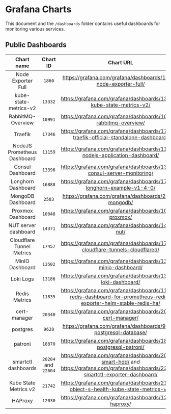 # Grafana Charts
This document and the `/dashboards` folder contains useful dashboards for monitoring various services.

## Public Dashboards
|Chart name|Chart ID|Chart URL|
|:-:|:-:|:-:|
|Node Exporter Full|`1860`|https://grafana.com/grafana/dashboards/1860-node-exporter-full/|
|kube-state-metrics-v2|`13332`|https://grafana.com/grafana/dashboards/13332-kube-state-metrics-v2/
|RabbitMQ-Overview|`10991`|https://grafana.com/grafana/dashboards/10991-rabbitmq-overview/|
|Traefik|`17346`|https://grafana.com/grafana/dashboards/17346-traefik-official-standalone-dashboard/|
|NodeJS Prometheus Dashboard|`11159`|https://grafana.com/grafana/dashboards/11159-nodejs-application-dashboard/|
|Consul Dashboard|`13396`|https://grafana.com/grafana/dashboards/13396-consul-server-monitoring/|
|Longhorn Dashboard|`16888`|https://grafana.com/grafana/dashboards/17626-longhorn-example-v1-4-0/|
|MongoDB Dashboard|`2583`|https://grafana.com/grafana/dashboards/2583-mongodb/
|Proxmox Dashboard|`10048`|https://grafana.com/grafana/dashboards/10048-proxmox/|
|NUT server dashboard|`14371`|https://grafana.com/grafana/dashboards/14371-nut/|
|Cloudflare Tunnel Metrics|`17457`|https://grafana.com/grafana/dashboards/17457-cloudflare-tunnels-cloudflared/|
|MinIO Dashboard| `13502` | https://grafana.com/grafana/dashboards/13502-minio-dashboard/
|Loki Logs| `13186` | https://grafana.com/grafana/dashboards/13186-loki-dashboard/
|Redis Metrics| `11835` | https://grafana.com/grafana/dashboards/11835-redis-dashboard-for-prometheus-redis-exporter-helm-stable-redis-ha/
|cert-manager|`20340`|https://grafana.com/grafana/dashboards/20340-cert-manager/
|postgres|`9628`|https://grafana.com/grafana/dashboards/9628-postgresql-database/
|patroni|`18870`|https://grafana.com/grafana/dashboards/18870-postgresql-patroni/
|smartctl dashboards| `20204` and `22604` | https://grafana.com/grafana/dashboards/20204-smart-hdd/ and https://grafana.com/grafana/dashboards/22604-smartctl-exporter-dashboard/
|Kube State Metrics v2|`21742`|https://grafana.com/grafana/dashboards/21742-object-s-health-kube-state-metrics-v2/
|HAProxy|`12030`|https://grafana.com/grafana/dashboards/12030-haproxy/
